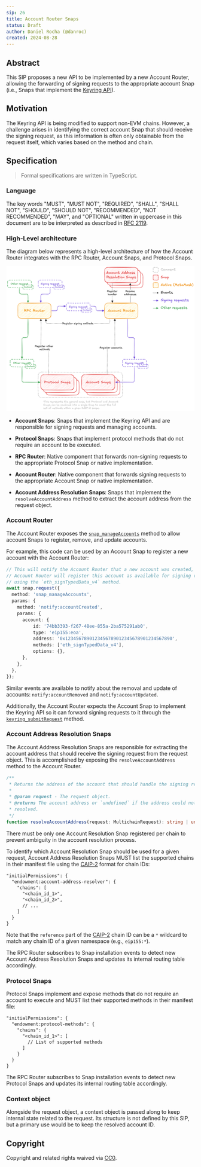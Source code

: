 ```yaml
---
sip: 26
title: Account Router Snaps
status: Draft
author: Daniel Rocha (@danroc)
created: 2024-08-28
---
```


## Abstract

This SIP proposes a new API to be implemented by a new Account Router, allowing
the forwarding of signing requests to the appropriate account Snap (i.e., Snaps
that implement the [Keyring API][keyring-api]).

## Motivation

The Keyring API is being modified to support non-EVM chains. However, a
challenge arises in identifying the correct account Snap that should receive
the signing request, as this information is often only obtainable from the
request itself, which varies based on the method and chain.

## Specification

> Formal specifications are written in TypeScript.

### Language

The key words "MUST", "MUST NOT", "REQUIRED", "SHALL", "SHALL NOT", "SHOULD",
"SHOULD NOT", "RECOMMENDED", "NOT RECOMMENDED", "MAY", and "OPTIONAL" written
in uppercase in this document are to be interpreted as described in [RFC
2119](https://www.ietf.org/rfc/rfc2119.txt).

### High-Level architecture

The diagram below represents a high-level architecture of how the Account
Router integrates with the RPC Router, Account Snaps, and Protocol Snaps.

![High-level architecture](../assets/sip-26/components-diagram.png)

- **Account Snaps**: Snaps that implement the Keyring API and are responsible
  for signing requests and managing accounts.

- **Protocol Snaps**: Snaps that implement protocol methods that do not require
  an account to be executed.

- **RPC Router**: Native component that forwards non-signing requests to the
  appropriate Protocol Snap or native implementation.

- **Account Router**: Native component that forwards signing requests to the
  appropriate Account Snap or native implementation.

- **Account Address Resolution Snaps**: Snaps that implement the
  `resolveAccountAddress` method to extract the account address from the
  request object.

### Account Router

The Account Router exposes the [`snap_manageAccounts`][snap-manage-accs] method
to allow account Snaps to register, remove, and update accounts.

For example, this code can be used by an Account Snap to register a new account
with the Account Router:

```typescript
// This will notify the Account Router that a new account was created, and the
// Account Router will register this account as available for signing requests
// using the `eth_signTypedData_v4` method.
await snap.request({
  method: 'snap_manageAccounts',
  params: {
    method: 'notify:accountCreated',
    params: {
      account: {
          id: '74bb3393-f267-48ee-855a-2ba575291ab0',
          type: 'eip155:eoa',
          address: '0x1234567890123456789012345678901234567890',
          methods: ['eth_signTypedData_v4'],
          options: {},
      },
    },
  },
});
```

Similar events are available to notify about the removal and update of
accounts: `notify:accountRemoved` and `notify:accountUpdated`.

Additionally, the Account Router expects the Account Snap to implement the
Keyring API so it can forward signing requests to it through the
[`keyring_submitRequest`][submit-request] method.

### Account Address Resolution Snaps

The Account Address Resolution Snaps are responsible for extracting the account
address that should receive the signing request from the request object. This
is accomplished by exposing the `resolveAccountAddress` method to the Account
Router.

```typescript
/**
 * Returns the address of the account that should handle the signing request.
 *
 * @param request - The request object.
 * @returns The account address or `undefined` if the address could not be
 * resolved.
 */
function resolveAccountAddress(request: MultichainRequest): string | undefined;
```

There must be only one Account Resolution Snap registered per chain to prevent
ambiguity in the account resolution process.

To identify which Account Resolution Snap should be used for a given request,
Account Address Resolution Snaps MUST list the supported chains in their
manifest file using the [CAIP-2][caip-2] format for chain IDs:

```json5
"initialPermissions": {
  "endowment:account-address-resolver": {
    "chains": [
      "<chain_id_1>",
      "<chain_id_2>",
      // ...
    ]
  }
}
```

Note that the `reference` part of the [CAIP-2][caip-2] chain ID can be a `*`
wildcard to match any chain ID of a given namespace (e.g., `eip155:*`).

The RPC Router subscribes to Snap installation events to detect new Account
Address Resolution Snaps and updates its internal routing table accordingly.

### Protocol Snaps

Protocol Snaps implement and expose methods that do not require an account to
execute and MUST list their supported methods in their manifest file:

```json5
"initialPermissions": {
  "endowment:protocol-methods": {
    "chains": {
      "<chain_id_1>": [
        // List of supported methods
      ]
    }
  }
}
```

The RPC Router subscribes to Snap installation events to detect new Protocol
Snaps and updates its internal routing table accordingly.

### Context object

Alongside the request object, a context object is passed along to keep internal
state related to the request. Its structure is not defined by this SIP, but a
primary use would be to keep the resolved account ID.

## Copyright

Copyright and related rights waived via [CC0](../LICENSE).

[keyring-api]: https://github.com/MetaMask/keyring-api
[snap-manage-accs]: https://docs.metamask.io/snaps/reference/snaps-api/#snap_manageaccounts
[submit-request]: https://docs.metamask.io/snaps/reference/keyring-api/account-management/#keyring_submitrequest
[caip-2]: https://github.com/ChainAgnostic/CAIPs/blob/main/CAIPs/caip-2.md
